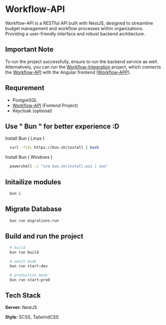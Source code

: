 
# Workflow-API 
Workflow-API is a RESTful API built with NestJS, designed to streamline budget management and workflow processes within organizations. Providing a user-friendly interface and robust backend architecture.

## Important Note
To run the project successfully, ensure to run the backend service as well. Alternatively, you can run the [Workflow-Integration](https://github.com/Yeet2042/devpool-workflow-integration) project, which connects the [Workflow-API](https://github.com/Yeet2042/devpool-workflow-app) with the Angular frontend ([Workflow-APP](https://github.com/Yeet2042/devpool-workflow-app)).

## Requrement
- PostgreSQL
- [Workflow-API](https://github.com/Yeet2042/devpool-workflow-app) (Fontend Project)
- Keycloak (optional)
## Use " Bun " for better experience :D
Install Bun ( Linux )
```bash
  curl -fsSL https://bun.sh/install | bash
```

Install Bun ( Windows )
```bash
  powershell -c "irm bun.sh/install.ps1 | iex"
```

## Initailize modules
```bash
  bun i
```

## Migrate Database

```bash
  bun run migrations:run
```

## Build and run the project
```bash
  # build
  bun run build

  # watch mode
  bun run start:dev

  # production mode
  bun run start:prod
```
## Tech Stack

**Server:** NestJS

**Style:** SCSS, TailwindCSS

